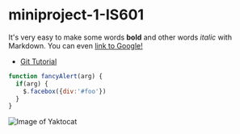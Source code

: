 # miniproject-1-IS601


It's very easy to make some words **bold** and other words *italic* with Markdown. You can even [link to Google!](http://google.com)


* [Git Tutorial](/git.md)

```javascript
function fancyAlert(arg) {
  if(arg) {
    $.facebox({div:'#foo'})
  }
}
```

![Image of Yaktocat](https://octodex.github.com/images/yaktocat.png)

